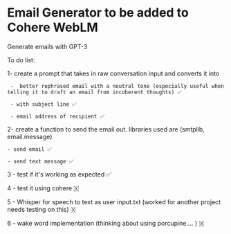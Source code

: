 # Email Generator to be added to Cohere WebLM
Generate emails with GPT-3 

To do list:

1- create a prompt that takes in raw conversation input and converts it into 

     -  better rephrased email with a neutral tone (especially useful when telling it to draft an email from incoherent thoughts) ✅ 
     
     - with subject line ✅ 
     
     - email address of recipient ✅ 

2- create a function to send the email out. libraries used are (smtplib, email.message)
     
    - send email ✅ 
     
    - send text message ✅ 

3 - test if it's working as expected ✅ 

4 - test it using cohere 🇽

5 - Whisper for speech to text as user input.txt (worked for another project needs testing on this) 🇽

6 - wake word implementation (thinking about using porcupine.... ) 🇽

